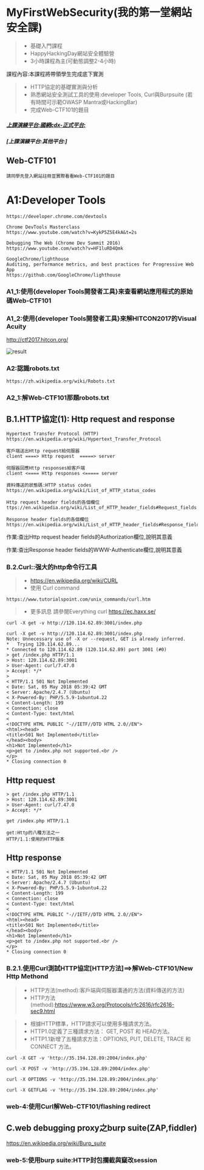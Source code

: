 # MyFirstWebSecurity(我的第一堂網站安全課)

>* 基礎入門課程
>* HappyHackingDay網站安全體驗營
>* 3小時課程為主(可動態調整2-4小時)

課程內容:本課程將帶領學生完成底下實測
>* HTTP協定的基礎實測與分析
>* 熟悉網站安全測試工具的使用:developer Tools, Curl與Burpsuite
  (若有時間可示範OWASP Mantra或HackingBar)
>* 完成Web-CTF101的題目

##### [上課演練平台:國網cdx-正式平台:](http://140.110.112.31)
##### [上課演練平台:其他平台:]

## Web-CTF101
```
請同學先登入網站註冊並實際看看Web-CTF101的題目
```

# A1:Developer Tools
```
https://developer.chrome.com/devtools

Chrome DevTools Masterclass
https://www.youtube.com/watch?v=KykP5Z5E4kA&t=2s

Debugging The Web (Chrome Dev Summit 2016)
https://www.youtube.com/watch?v=HF1luRD4Qmk

GoogleChrome/lighthouse
Auditing, performance metrics, and best practices for Progressive Web App
https://github.com/GoogleChrome/lighthouse
```

### A1_1:使用{developer Tools開發者工具}來查看網站應用程式的原始碼Web-CTF101

### A1_2:使用{developer Tools開發者工具}來解HITCON2017的Visual Acuity

http://ctf2017.hitcon.org/

![result](pic/HITCON2017.png)

### A2:認識robots.txt
```
https://zh.wikipedia.org/wiki/Robots.txt
```

### A2_1:解Web-CTF101那題robots.txt

## B.1.HTTP協定(1): Http request and response

```
Hypertext Transfer Protocol (HTTP) https://en.wikipedia.org/wiki/Hypertext_Transfer_Protocol

客戶端送出Http request給伺服器
client ====> Http request  =====> server

伺服器回應Http responses給客戶端
client <==== Http responses <===== server

資料傳送的狀態碼:HTTP status codes
https://en.wikipedia.org/wiki/List_of_HTTP_status_codes

Http request header fields的各個欄位
ttps://en.wikipedia.org/wiki/List_of_HTTP_header_fields#Request_fields

Response header fields的各個欄位
https://en.wikipedia.org/wiki/List_of_HTTP_header_fields#Response_fields
```

作業:查出Http request header fields的Authorization欄位,說明其意義

作業:查出Response header fields的WWW-Authenticate欄位,說明其意義


### B.2.Curl::强大的http命令行工具

>* https://en.wikipedia.org/wiki/CURL
>* 使用 Curl command
```
https://www.tutorialspoint.com/unix_commands/curl.htm
```
>* 更多訊息  請參閱Everything curl https://ec.haxx.se/

```
curl -X get -v http://120.114.62.89:3001/index.php
```
```
curl -X get -v http://120.114.62.89:3001/index.php
Note: Unnecessary use of -X or --request, GET is already inferred.
*   Trying 120.114.62.89...
* Connected to 120.114.62.89 (120.114.62.89) port 3001 (#0)
> get /index.php HTTP/1.1
> Host: 120.114.62.89:3001
> User-Agent: curl/7.47.0
> Accept: */*
> 
< HTTP/1.1 501 Not Implemented
< Date: Sat, 05 May 2018 05:39:42 GMT
< Server: Apache/2.4.7 (Ubuntu)
< X-Powered-By: PHP/5.5.9-1ubuntu4.22
< Content-Length: 199
< Connection: close
< Content-Type: text/html
< 
<!DOCTYPE HTML PUBLIC "-//IETF//DTD HTML 2.0//EN">
<html><head>
<title>501 Not Implemented</title>
</head><body>
<h1>Not Implemented</h1>
<p>get to /index.php not supported.<br />
</p>
* Closing connection 0
```

## Http request
```
> get /index.php HTTP/1.1
> Host: 120.114.62.89:3001
> User-Agent: curl/7.47.0
> Accept: */*
```
```
get /index.php HTTP/1.1

get:Http的八種方法之一
HTTP/1.1:使用的HTTP版本
```
## Http response
```
< HTTP/1.1 501 Not Implemented
< Date: Sat, 05 May 2018 05:39:42 GMT
< Server: Apache/2.4.7 (Ubuntu)
< X-Powered-By: PHP/5.5.9-1ubuntu4.22
< Content-Length: 199
< Connection: close
< Content-Type: text/html
< 
<!DOCTYPE HTML PUBLIC "-//IETF//DTD HTML 2.0//EN">
<html><head>
<title>501 Not Implemented</title>
</head><body>
<h1>Not Implemented</h1>
<p>get to /index.php not supported.<br />
</p>
* Closing connection 0
```
### B.2.1.使用Curl測試HTTP協定[HTTP方法]==>解Web-CTF101/New Http Methond

>* HTTP方法(method):客戶端與伺服器溝通的方法(資料傳送的方法)
>* HTTP方法(method):https://www.w3.org/Protocols/rfc2616/rfc2616-sec9.html

>* 根據HTTP標準，HTTP請求可以使用多種請求方法。
>* HTTP1.0定義了三種請求方法： GET, POST 和 HEAD方法。
>* HTTP1.1新增了五種請求方法：OPTIONS, PUT, DELETE, TRACE 和 CONNECT 方法。

```
curl -X GET -v 'http://35.194.128.89:2004/index.php'

curl -X POST -v 'http://35.194.128.89:2004/index.php'

curl -X OPTIONS -v 'http://35.194.128.89:2004/index.php'

curl -X GETFLAG -v 'http://35.194.128.89:2004/index.php'

```
### web-4:使用Curl解Web-CTF101/flashing redirect


## C.web debugging proxy之burp suite(ZAP,fiddler)

https://en.wikipedia.org/wiki/Burp_suite

### web-5:使用burp suite:HTTP封包攔截與竄改session



